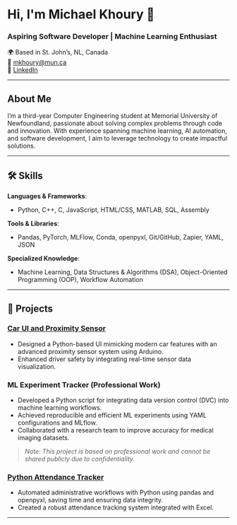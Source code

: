 # Hi, I'm Michael Khoury 👋  
### Aspiring Software Developer | Machine Learning Enthusiast  

🌍 Based in St. John’s, NL, Canada  
📧 [mkhoury@mun.ca](mailto:mkhoury@mun.ca)  
🔗 [LinkedIn](www.linkedin.com/in/khoury-michael)  

---

## About Me  
I’m a third-year Computer Engineering student at Memorial University of Newfoundland, passionate about solving complex problems through code and innovation. With experience spanning machine learning, AI automation, and software development, I aim to leverage technology to create impactful solutions.

---

## 🛠 Skills  
**Languages & Frameworks**:  
- Python, C++, C, JavaScript, HTML/CSS, MATLAB, SQL, Assembly  

**Tools & Libraries**:  
- Pandas, PyTorch, MLFlow, Conda, openpyxl, Git/GitHub, Zapier, YAML, JSON  

**Specialized Knowledge**:  
- Machine Learning, Data Structures & Algorithms (DSA), Object-Oriented Programming (OOP), Workflow Automation  

---

## 🚀 Projects  

### [Car UI and Proximity Sensor](https://github.com/username/car-ui-proximity)  
- Designed a Python-based UI mimicking modern car features with an advanced proximity sensor system using Arduino.  
- Enhanced driver safety by integrating real-time sensor data visualization.

### ML Experiment Tracker (Professional Work)  
- Developed a Python script for integrating data version control (DVC) into machine learning workflows.  
- Achieved reproducible and efficient ML experiments using YAML configurations and MLflow.  
- Collaborated with a research team to improve accuracy for medical imaging datasets.  
> _Note: This project is based on professional work and cannot be shared publicly due to confidentiality._

### [Python Attendance Tracker](https://github.com/username/attendance-tracker)  
- Automated administrative workflows with Python using pandas and openpyxl, saving time and ensuring data integrity.  
- Created a robust attendance tracking system integrated with Excel.  

---

